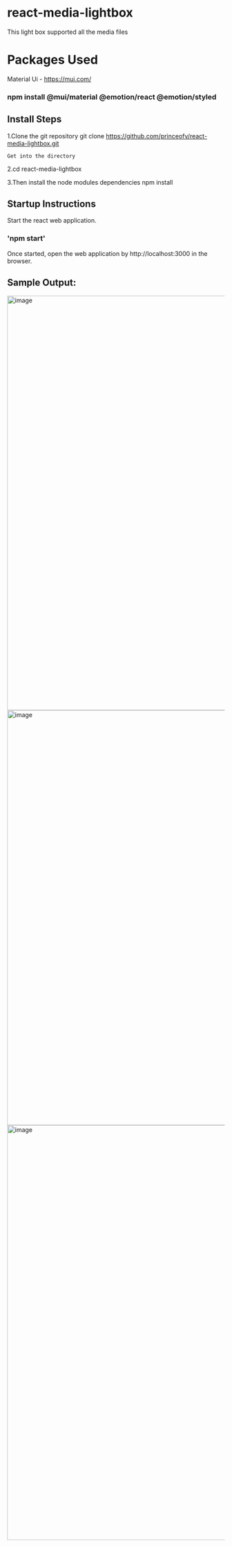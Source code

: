 # react-media-lightbox 

  This light box supported all the media files 
# Packages Used
  Material Ui - https://mui.com/
 ### npm install @mui/material @emotion/react @emotion/styled

## Install Steps

  1.Clone the git repository git clone https://github.com/princeofv/react-media-lightbox.git

    Get into the directory

  2.cd react-media-lightbox

  3.Then install the node modules dependencies npm install
## Startup Instructions
 Start the react web application.
### 'npm start'

Once started, open the web application by http://localhost:3000 in the browser.

## Sample Output:
<img width="959" alt="image" src="https://user-images.githubusercontent.com/47618675/151733089-e15f7f5c-93f2-4ad7-b8c0-934315acf8a7.png">
<img width="960" alt="image" src="https://user-images.githubusercontent.com/47618675/151733125-9abf7298-9c4c-4992-b29d-1c3aaac8e446.png">
<img width="960" alt="image" src="https://user-images.githubusercontent.com/47618675/151733166-d0d2a3d4-edf2-48df-8070-f6566c32d235.png">
